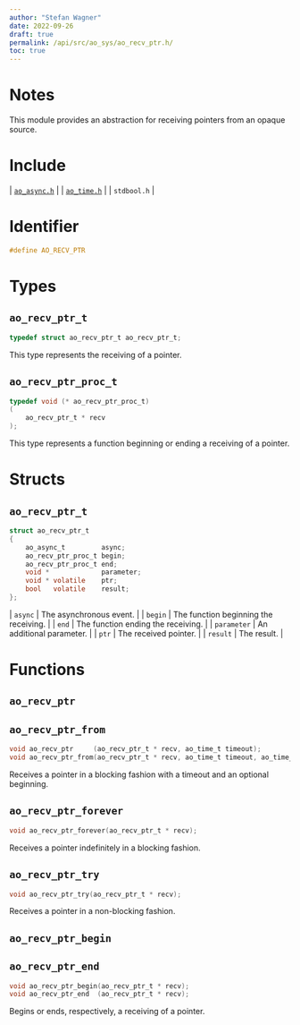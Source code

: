 ```yaml
---
author: "Stefan Wagner"
date: 2022-09-26
draft: true
permalink: /api/src/ao_sys/ao_recv_ptr.h/
toc: true
---
```


# Notes

This module provides an abstraction for receiving pointers from an opaque source.

# Include

| [`ao_async.h`](ao_async.h.md) |
| [`ao_time.h`](ao_time.h.md) |
| `stdbool.h` |

# Identifier

```c
#define AO_RECV_PTR
```

# Types

## `ao_recv_ptr_t`

```c
typedef struct ao_recv_ptr_t ao_recv_ptr_t;
```

This type represents the receiving of a pointer.

## `ao_recv_ptr_proc_t`

```c
typedef void (* ao_recv_ptr_proc_t)
(
    ao_recv_ptr_t * recv
);
```

This type represents a function beginning or ending a receiving of a pointer.

# Structs

## `ao_recv_ptr_t`

```c
struct ao_recv_ptr_t
{
    ao_async_t         async;
    ao_recv_ptr_proc_t begin;
    ao_recv_ptr_proc_t end;
    void *             parameter;
    void * volatile    ptr;
    bool   volatile    result;
};
```

| `async` | The asynchronous event. |
| `begin` | The function beginning the receiving. |
| `end` | The function ending the receiving. |
| `parameter` | An additional parameter. |
| `ptr` | The received pointer. |
| `result` | The result. |

# Functions

## `ao_recv_ptr`
## `ao_recv_ptr_from`

```c
void ao_recv_ptr     (ao_recv_ptr_t * recv, ao_time_t timeout);
void ao_recv_ptr_from(ao_recv_ptr_t * recv, ao_time_t timeout, ao_time_t beginning);
```

Receives a pointer in a blocking fashion with a timeout and an optional beginning.

## `ao_recv_ptr_forever`

```c
void ao_recv_ptr_forever(ao_recv_ptr_t * recv);
```

Receives a pointer indefinitely in a blocking fashion.

## `ao_recv_ptr_try`

```c
void ao_recv_ptr_try(ao_recv_ptr_t * recv);
```

Receives a pointer in a non-blocking fashion.

## `ao_recv_ptr_begin`
## `ao_recv_ptr_end`

```c
void ao_recv_ptr_begin(ao_recv_ptr_t * recv);
void ao_recv_ptr_end  (ao_recv_ptr_t * recv);
```

Begins or ends, respectively, a receiving of a pointer.
